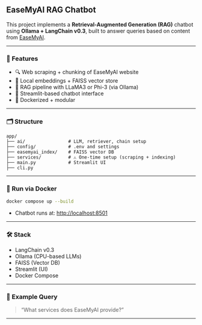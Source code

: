 ## EaseMyAI RAG Chatbot

This project implements a **Retrieval-Augmented Generation (RAG)** chatbot using **Ollama + LangChain v0.3**, built to answer queries based on content from [EaseMyAI](https://easemyai.com).

---

### 🚀 Features

* 🔍 Web scraping + chunking of EaseMyAI website
* 🧠 Local embeddings + FAISS vector store
* 🤖 RAG pipeline with LLaMA3 or Phi-3 (via Ollama)
* 💬 Streamlit-based chatbot interface
* 🐳 Dockerized + modular

---

### 🗂️ Structure

```
app/
├── ai/                # LLM, retriever, chain setup
├── config/            # .env and settings
├── easemyai_index/    # FAISS vector DB
├── services/          # ⚠️ One-time setup (scraping + indexing)
├── main.py            # Streamlit UI
├── cli.py            
```

---

### 🐳 Run via Docker

```bash
docker compose up --build
```

* Chatbot runs at: [http://localhost:8501](http://localhost:8501)

---

### 🛠️ Stack

* LangChain v0.3
* Ollama (CPU-based LLMs)
* FAISS (Vector DB)
* Streamlit (UI)
* Docker Compose

---

### 🧪 Example Query

> “What services does EaseMyAI provide?”

---
